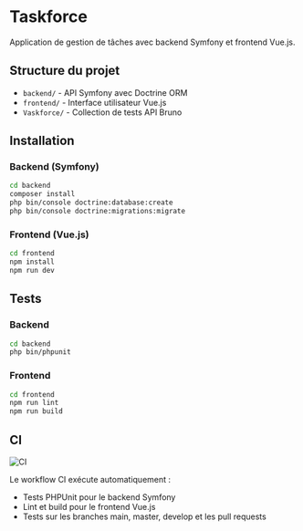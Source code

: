 # Taskforce

Application de gestion de tâches avec backend Symfony et frontend Vue.js.

## Structure du projet

- `backend/` - API Symfony avec Doctrine ORM
- `frontend/` - Interface utilisateur Vue.js
- `Vaskforce/` - Collection de tests API Bruno

## Installation

### Backend (Symfony)

```bash
cd backend
composer install
php bin/console doctrine:database:create
php bin/console doctrine:migrations:migrate
```

### Frontend (Vue.js)

```bash
cd frontend
npm install
npm run dev
```

## Tests

### Backend
```bash
cd backend
php bin/phpunit
```

### Frontend
```bash
cd frontend
npm run lint
npm run build
```

## CI

![CI](https://github.com/VOTRE_USERNAME/VOTRE_REPO/actions/workflows/ci.yml/badge.svg)

Le workflow CI exécute automatiquement :
- Tests PHPUnit pour le backend Symfony
- Lint et build pour le frontend Vue.js
- Tests sur les branches main, master, develop et les pull requests
